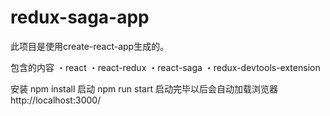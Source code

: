 # redux-saga-app
此项目是使用create-react-app生成的。

包含的内容
  ・react
  ・react-redux
  ・react-saga
  ・redux-devtools-extension

安装
 npm install
启动
 npm run start
 启动完毕以后会自动加载浏览器
 http://localhost:3000/
